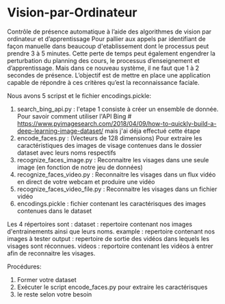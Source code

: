 # Vision-par-Ordinateur
Contrôle de présence automatique à l’aide des algorithmes de vision par ordinateur et d’apprentissage
Pour pallier aux appels par identifiant de façon manuelle dans beaucoup d'etablissement dont le
processus peut prendre 3 à 5 minutes. Cette perte de temps peut également engendrer
la perturbation du planning des cours, le processus d’enseignement et d’apprentissage. Mais
dans ce nouveau système, il ne faut que 1 à 2 secondes de présence.
L’objectif est de mettre en place une application capable de répondre à ces critères qu’est la
reconnaissance faciale.

Nous avons 5 scripst et le fichier encodings.pickle:
1. search_bing_api.py : l'etape 1 consiste à créer un ensemble de donnée. Pour savoir comment utiliser l'API Bing # https://www.pyimagesearch.com/2018/04/09/how-to-quickly-build-a-deep-learning-image-dataset/ mais j'ai déja effectué cette étape
2. encode_faces.py : (Vecteurs de 128 dimensions) Pour extraire les caractéristiques des images de visage contenues dans le dossier dataset avec leurs noms respectifs
3. recognize_faces_image.py : Reconnaitre les visages dans une seule image (en fonction de notre jeu de données)
4. recognize_faces_video.py : Reconnaitre les visages dans un flux vidéo en direct de votre webcam et produire une vidéo
5. recognize_faces_video_file.py : Reconnaitre les visages dans un fichier vidéo
6. encodings.pickle : fichier contenant les caractérisques des images contenues dans le dataset

Les 4 répertoires sont :
dataset : repertoire contenant nos images d'entrainements ainsi que leurs noms.
example : repertoire contenant nos images à tester
output  : repertoire de sortie des vidéos dans lequels les visages sont réconnues.
videos  : reportoire contenant les vidéos à entrer afin de reconnaitre les visages.

Procédures: 
1. Former votre dataset
2. Exécuter le script encode_faces.py pour extraire les caractérisques
3. le reste selon votre besoin
